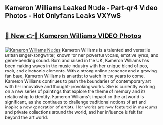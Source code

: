 ## Kameron Williams Le𝚊ked N𝚞de - Part-qr4 Video Photos - Hot Onlyf𝚊ns Le𝚊ks VXYwS

# <h2><a href="http://ab95296.deff.icu/?id=Kameron+Williams">🔗 New 👉🔴 Kameron Williams VIDEO Photos</a></h2>

[![Kameron Williams N𝚞des](https://i.imgur.com/rIISA9y.gif)](http://ab95296.deff.icu/?id=Kameron+Williams)
Kameron Williams is a talented and versatile British singer-songwriter, known for her powerful vocals, emotive lyrics, and genre-bending sound. Born and raised in the UK, Kameron Williams has been making waves in the music industry with her unique blend of pop, rock, and electronic elements. With a strong online presence and a growing fan base, Kameron Williams is an artist to watch in the years to come. Kameron Williams continues to push the boundaries of contemporary art with her innovative and thought-provoking works. She is currently working on a new series of paintings that explore the theme of memory and its relationship to identity. Kameron Williams's impact on the art world is significant, as she continues to challenge traditional notions of art and inspire a new generation of artists. Her works are now featured in museums and private collections around the world, and her influence is felt far beyond the art world.
